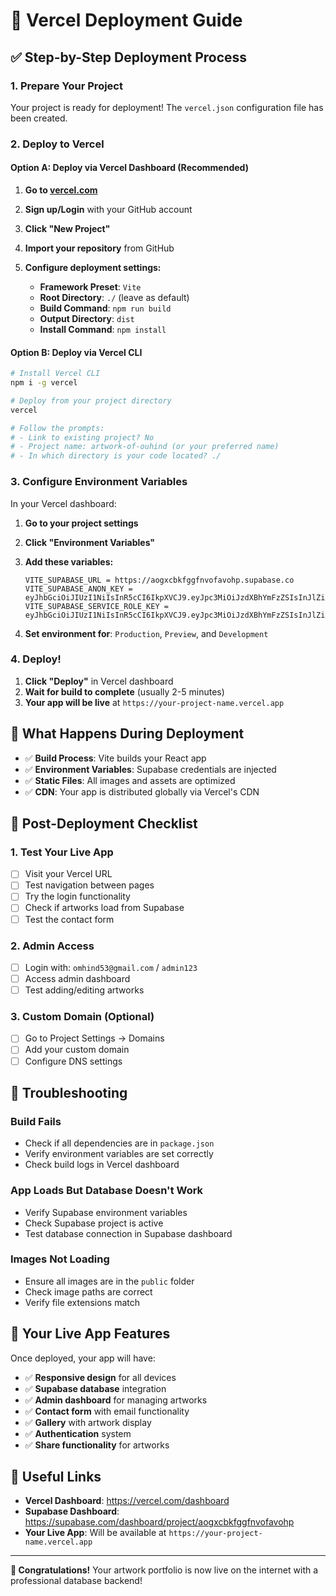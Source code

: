 # 🚀 Vercel Deployment Guide

## ✅ **Step-by-Step Deployment Process**

### **1. Prepare Your Project**

Your project is ready for deployment! The `vercel.json` configuration file has been created.

### **2. Deploy to Vercel**

#### **Option A: Deploy via Vercel Dashboard (Recommended)**

1. **Go to [vercel.com](https://vercel.com)**
2. **Sign up/Login** with your GitHub account
3. **Click "New Project"**
4. **Import your repository** from GitHub
5. **Configure deployment settings:**

   - **Framework Preset**: `Vite`
   - **Root Directory**: `./` (leave as default)
   - **Build Command**: `npm run build`
   - **Output Directory**: `dist`
   - **Install Command**: `npm install`

#### **Option B: Deploy via Vercel CLI**

```bash
# Install Vercel CLI
npm i -g vercel

# Deploy from your project directory
vercel

# Follow the prompts:
# - Link to existing project? No
# - Project name: artwork-of-ouhind (or your preferred name)
# - In which directory is your code located? ./
```

### **3. Configure Environment Variables**

In your Vercel dashboard:

1. **Go to your project settings**
2. **Click "Environment Variables"**
3. **Add these variables:**

   ```
   VITE_SUPABASE_URL = https://aogxcbkfggfnvofavohp.supabase.co
   VITE_SUPABASE_ANON_KEY = eyJhbGciOiJIUzI1NiIsInR5cCI6IkpXVCJ9.eyJpc3MiOiJzdXBhYmFzZSIsInJlZiI6ImFvZ3hjYmtmZ2dmbnZvZmF2b2hwIiwicm9sZSI6ImFub24iLCJpYXQiOjE3NjA3MTMxNDUsImV4cCI6MjA3NjI4OTE0NX0.nDKVGgjXIYJfAAkniUPkx4ckdDJJz21ogiC4A2IYVEc
   VITE_SUPABASE_SERVICE_ROLE_KEY = eyJhbGciOiJIUzI1NiIsInR5cCI6IkpXVCJ9.eyJpc3MiOiJzdXBhYmFzZSIsInJlZiI6ImFvZ3hjYmtmZ2dmbnZvZmF2b2hwIiwicm9sZSI6InNlcnZpY2Vfcm9sZSIsImlhdCI6MTc2MDcxMzE0NSwiZXhwIjoyMDc2Mjg5MTQ1fQ.Hvnb8C70wI3plHMKCUaaUw_MtV62p58WihXBwvw82s
   ```

4. **Set environment for**: `Production`, `Preview`, and `Development`

### **4. Deploy!**

1. **Click "Deploy"** in Vercel dashboard
2. **Wait for build to complete** (usually 2-5 minutes)
3. **Your app will be live** at `https://your-project-name.vercel.app`

## 🎯 **What Happens During Deployment**

- ✅ **Build Process**: Vite builds your React app
- ✅ **Environment Variables**: Supabase credentials are injected
- ✅ **Static Files**: All images and assets are optimized
- ✅ **CDN**: Your app is distributed globally via Vercel's CDN

## 🔧 **Post-Deployment Checklist**

### **1. Test Your Live App**
- [ ] Visit your Vercel URL
- [ ] Test navigation between pages
- [ ] Try the login functionality
- [ ] Check if artworks load from Supabase
- [ ] Test the contact form

### **2. Admin Access**
- [ ] Login with: `omhind53@gmail.com` / `admin123`
- [ ] Access admin dashboard
- [ ] Test adding/editing artworks

### **3. Custom Domain (Optional)**
- [ ] Go to Project Settings → Domains
- [ ] Add your custom domain
- [ ] Configure DNS settings

## 🚨 **Troubleshooting**

### **Build Fails**
- Check if all dependencies are in `package.json`
- Verify environment variables are set correctly
- Check build logs in Vercel dashboard

### **App Loads But Database Doesn't Work**
- Verify Supabase environment variables
- Check Supabase project is active
- Test database connection in Supabase dashboard

### **Images Not Loading**
- Ensure all images are in the `public` folder
- Check image paths are correct
- Verify file extensions match

## 📱 **Your Live App Features**

Once deployed, your app will have:
- ✅ **Responsive design** for all devices
- ✅ **Supabase database** integration
- ✅ **Admin dashboard** for managing artworks
- ✅ **Contact form** with email functionality
- ✅ **Gallery** with artwork display
- ✅ **Authentication** system
- ✅ **Share functionality** for artworks

## 🔗 **Useful Links**

- **Vercel Dashboard**: https://vercel.com/dashboard
- **Supabase Dashboard**: https://supabase.com/dashboard/project/aogxcbkfggfnvofavohp
- **Your Live App**: Will be available at `https://your-project-name.vercel.app`

---

**🎉 Congratulations!** Your artwork portfolio is now live on the internet with a professional database backend!
